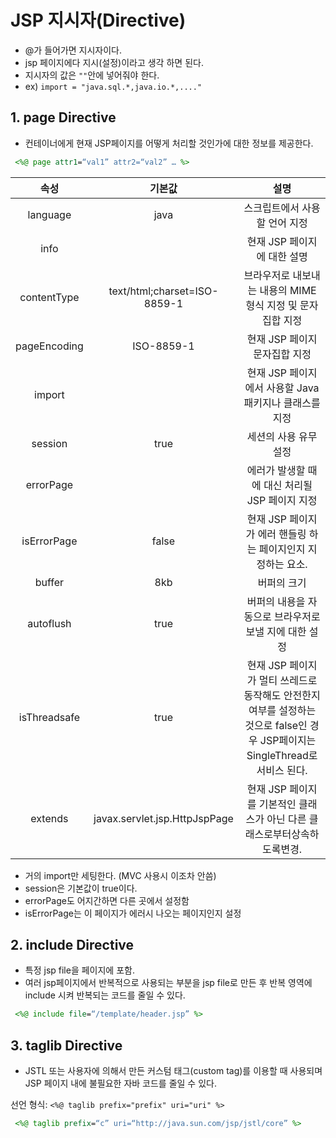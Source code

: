 # JSP 지시자(Directive)

- @가 들어가면 지시자이다.
- jsp 페이지에다 지시(설정)이라고 생각 하면 된다.
- 지시자의 값은 `""`안에 넣어줘야 한다.
- ex) `import = "java.sql.*,java.io.*,...."`

## 1. page Directive

- 컨테이너에게 현재 JSP페이지를 어떻게 처리할 것인가에 대한 정보를 제공한다.

```jsp
 <%@ page attr1=“val1” attr2=“val2” … %>
```

|     속성     |            기본값             |                                                             설명                                                              |
| :----------: | :---------------------------: | :---------------------------------------------------------------------------------------------------------------------------: |
|   language   |             java              |                                                스크립트에서 사용 할 언어 지정                                                 |
|     info     |                               |                                                  현재 JSP 페이지에 대한 설명                                                  |
| contentType  | text/html;charset=ISO-8859-1  |                                  브라우저로 내보내는 내용의 MIME 형식 지정 및 문자 집합 지정                                  |
| pageEncoding |          ISO-8859-1           |                                                 현재 JSP 페이지 문자집합 지정                                                 |
|    import    |                               |                                    현재 JSP 페이지에서 사용할 Java 패키지나 클래스를 지정                                     |
|   session    |             true              |                                                     세션의 사용 유무 설정                                                     |
|  errorPage   |                               |                                        에러가 발생할 때에 대신 처리될 JSP 페이지 지정                                         |
| isErrorPage  |             false             |                                 현재 JSP 페이지가 에러 핸들링 하는 페이지인지 지정하는 요소.                                  |
|    buffer    |              8kb              |                                                          버퍼의 크기                                                          |
|  autoflush   |             true              |                                     버퍼의 내용을 자동으로 브라우저로 보낼 지에 대한 설정                                     |
| isThreadsafe |             true              | 현재 JSP 페이지가 멀티 쓰레드로 동작해도 안전한지 여부를 설정하는 것으로 false인 경우 JSP페이지는 SingleThread로 서비스 된다. |
|   extends    | javax.servlet.jsp.HttpJspPage |                           현재 JSP 페이지를 기본적인 클래스가 아닌 다른 클래스로부터상속하도록변경.                           |

- 거의 import만 세팅한다. (MVC 사용시 이조차 안씀)
- session은 기본값이 true이다.
- errorPage도 어지간하면 다른 곳에서 설정함
- isErrorPage는 이 페이지가 에러시 나오는 페이지인지 설정

## 2. include Directive

- 특정 jsp file을 페이지에 포함.
- 여러 jsp페이지에서 반복적으로 사용되는 부분을 jsp file로 만든 후 반복 영역에 include 시켜 반복되는 코드를 줄일 수 있다.

```jsp
 <%@ include file=“/template/header.jsp” %>

```

## 3. taglib Directive

- JSTL 또는 사용자에 의해서 만든 커스텀 태그(custom tag)를 이용할 때 사용되며 JSP 페이지 내에 불필요한 자바 코드를 줄일 수 있다.

선언 형식: `<%@ taglib prefix="prefix" uri="uri" %>`

```jsp
 <%@ taglib prefix=“c” uri=“http://java.sun.com/jsp/jstl/core” %>
```
